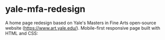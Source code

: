 # yale-mfa-redesign

A home page redesign based on Yale's Masters in Fine Arts open-source website (https://www.art.yale.edu/). Mobile-first responsive page built with HTML and CSS:


